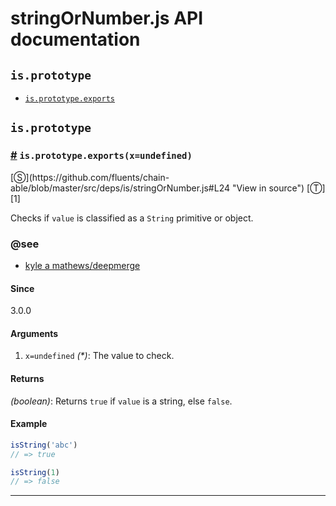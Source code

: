 # stringOrNumber.js API documentation

<!-- div class="toc-container" -->

<!-- div -->

## `is.prototype`
* <a href="#is-prototype-exports">`is.prototype.exports`</a>

<!-- /div -->

<!-- /div -->

<!-- div class="doc-container" -->

<!-- div -->

## `is.prototype`

<!-- div -->

<h3 id="is-prototype-exports"><a href="#is-prototype-exports">#</a>&nbsp;<code>is.prototype.exports(x=undefined)</code></h3>
[&#x24C8;](https://github.com/fluents/chain-able/blob/master/src/deps/is/stringOrNumber.js#L24 "View in source") [&#x24C9;][1]

Checks if `value` is classified as a `String` primitive or object.


### @see 

* <a href="https://github.com/KyleAMathews/deepmerge">kyle a mathews/deepmerge</a>
#### Since
3.0.0

#### Arguments
1. `x=undefined` *(&#42;)*: The value to check.

#### Returns
*(boolean)*: Returns `true` if `value` is a string, else `false`.

#### Example
```js
isString('abc')
// => true

isString(1)
// => false

```
---

<!-- /div -->

<!-- /div -->

<!-- /div -->

 [1]: #is.prototype "Jump back to the TOC."
